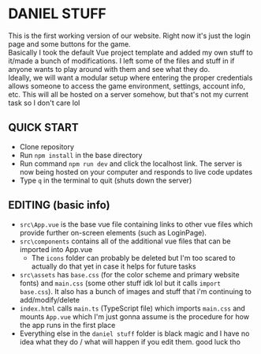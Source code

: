 # DANIEL STUFF

This is the first working version of our website. Right now it's just the login page and some buttons for the game.\
Basically I took the default Vue project template and added my own stuff to it/made a bunch of modifications. I left some of the files and stuff in if anyone wants to play around with them and see what they do.\
Ideally, we will want a modular setup where entering the proper credentials allows someone to access the game environment, settings, account info, etc. This will all be hosted on a server somehow, but that's not my current task so I don't care lol

## QUICK START
- Clone repository
- Run `npm install` in the base directory
- Run command `npm run dev` and click the localhost link. The server is now being hosted on your computer and responds to live code updates
- Type `q` in the terminal to quit (shuts down the server)

## EDITING (basic info)
- `src\App.vue` is the base vue file containing links to other vue files which provide further on-screen elements (such as LoginPage).
- `src\components` contains all of the additional vue files that can be imported into App.vue
  - The `icons` folder can probably be deleted but I'm too scared to actually do that yet in case it helps for future tasks
- `src\assets` has `base.css` (for the color scheme and primary website fonts) and `main.css` (some other stuff idk lol but it calls `import base.css`). It also has a bunch of images and stuff that i'm continuing to add/modify/delete
- `index.html` calls `main.ts` (TypeScript file) which imports `main.css` and mounts `App.vue` which I'm just gonna assume is the procedure for how the app runs in the first place
- Everything else in the `daniel stuff` folder is black magic and I have no idea what they do / what will happen if you edit them. good luck tho
